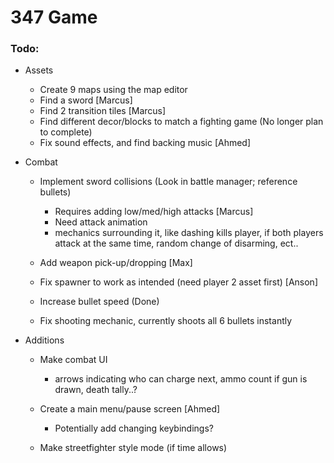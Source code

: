 # 347 Game

### Todo:
- Assets
    - Create 9 maps using the map editor 
    - Find a sword [Marcus]
    - Find 2 transition tiles [Marcus]
    - Find different decor/blocks to match a fighting game (No longer plan to complete)
    - Fix sound effects, and find backing music [Ahmed]

- Combat
    - Implement sword collisions (Look in battle manager; reference bullets)
        - Requires adding low/med/high attacks   [Marcus]
        - Need attack animation
        - mechanics surrounding it, like dashing kills player, if both players attack at the same time, random change of disarming, ect..

    - Add weapon pick-up/dropping  [Max]

    - Fix spawner to work as intended (need player 2 asset first)  [Anson]

    - Increase bullet speed (Done)

    - Fix shooting mechanic, currently shoots all 6 bullets instantly  

- Additions
    - Make combat UI
        - arrows indicating who can charge next, ammo count if gun is drawn, death tally..?

    - Create a main menu/pause screen                [Ahmed]
        - Potentially add changing keybindings?

    - Make streetfighter style mode (if time allows)

